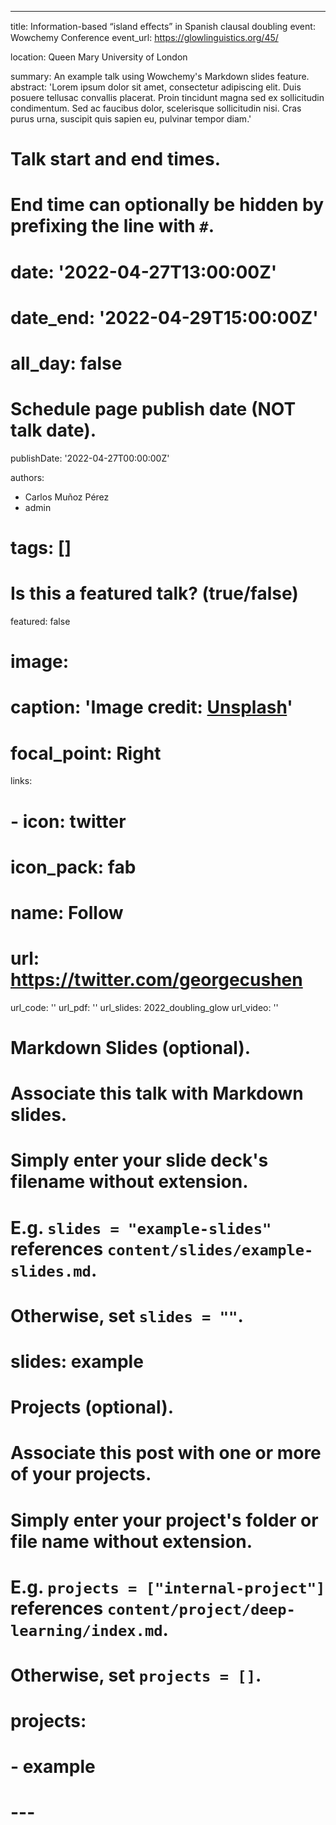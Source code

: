 ---
title: Information-based “island eﬀects” in Spanish clausal doubling
event: Wowchemy Conference
event_url: https://glowlinguistics.org/45/

location: Queen Mary University of London

summary: An example talk using Wowchemy's Markdown slides feature.
abstract: 'Lorem ipsum dolor sit amet, consectetur adipiscing elit. Duis posuere tellusac convallis placerat. Proin tincidunt magna sed ex sollicitudin condimentum. Sed ac faucibus dolor, scelerisque sollicitudin nisi. Cras purus urna, suscipit quis sapien eu, pulvinar tempor diam.'

# Talk start and end times.
#   End time can optionally be hidden by prefixing the line with `#`.
# date: '2022-04-27T13:00:00Z'
# date_end: '2022-04-29T15:00:00Z'
# all_day: false

# Schedule page publish date (NOT talk date).
publishDate: '2022-04-27T00:00:00Z'

authors:
 - Carlos Muñoz Pérez
 - admin
# tags: []

# Is this a featured talk? (true/false)
featured: false

# image:
#   caption: 'Image credit: [**Unsplash**](https://unsplash.com/photos/bzdhc5b3Bxs)'
#   focal_point: Right

links:
  # - icon: twitter
  #   icon_pack: fab
   #  name: Follow
   # url: https://twitter.com/georgecushen
url_code: ''
url_pdf: ''
url_slides: 2022_doubling_glow
url_video: ''

# Markdown Slides (optional).
#   Associate this talk with Markdown slides.
#   Simply enter your slide deck's filename without extension.
#   E.g. `slides = "example-slides"` references `content/slides/example-slides.md`.
#   Otherwise, set `slides = ""`.
# slides: example

# Projects (optional).
#   Associate this post with one or more of your projects.
#   Simply enter your project's folder or file name without extension.
#   E.g. `projects = ["internal-project"]` references `content/project/deep-learning/index.md`.
#   Otherwise, set `projects = []`.
# projects:
#  - example
# ---
